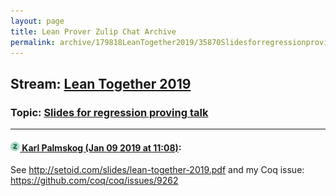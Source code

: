 ```yaml
---
layout: page
title: Lean Prover Zulip Chat Archive 
permalink: archive/179818LeanTogether2019/35870Slidesforregressionprovingtalk.html
---
```


## Stream: [Lean Together 2019](index.html)
### Topic: [Slides for regression proving talk](35870Slidesforregressionprovingtalk.html)

---

#### [![Click to go to Zulip](../../assets/img/zulip2.png) Karl Palmskog (Jan 09 2019 at 11:08)](https://leanprover.zulipchat.com/#narrow/stream/179818-Lean%20Together%202019/topic/Slides%20for%20regression%20proving%20talk/near/154712873):
See http://setoid.com/slides/lean-together-2019.pdf and my Coq issue: https://github.com/coq/coq/issues/9262

